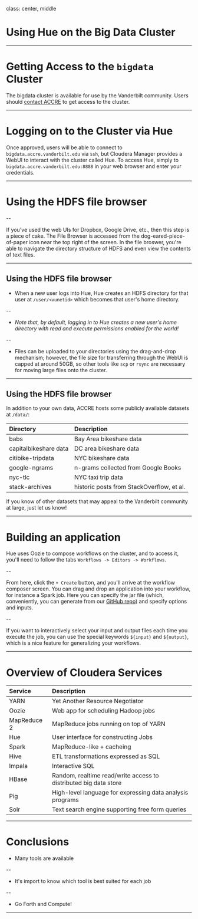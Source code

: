 class: center, middle

# Using Hue on the Big Data Cluster

---

# Getting Access to the `bigdata` Cluster 

The bigdata cluster is available for use by the Vanderbilt community.
Users should [contact ACCRE](http://www.accre.vanderbilt.edu/?page_id=367) 
to get access to the cluster. 

---

# Logging on to the Cluster via Hue

Once approved, users will be
able to connect to `bigdata.accre.vanderbilt.edu` via `ssh`, but Cloudera 
Manager provides a WebUI to interact with the cluster called Hue.
To access Hue, simply to `bigdata.accre.vanderbilt.edu:8888` in your web browser
and enter your credentials.

---

# Using the HDFS file browser

--

If you've used the web UIs for Dropbox, Google Drive, etc., then this step
is a piece of cake. The File Browser is accessed from the 
dog-eared-piece-of-paper icon near the top right of the screen. In the file
broswer, you're able to navigate the directory structure of HDFS and even
view the contents of text files.

---

## Using the HDFS file browser

- When a new user logs into Hue, Hue creates an HDFS directory for that user
at `/user/<vunetid>` which becomes that user's home directory.

--

- *Note that, by default, logging in to Hue creates a new user's home directory
with read and execute permissions enabled for the world!*

--

- Files can be uploaded to your directories using the drag-and-drop mechanism; however, 
the file size for transferring through the WebUI is capped at around 50GB, 
so other tools like `scp` or `rsync` are necessary for moving large files
onto the cluster.

---

## Using the HDFS file browser

In addition to your own data, ACCRE hosts some publicly available datasets
at `/data/`:

|Directory             | Description
|:-------------------- |:-----------
|babs                  | Bay Area bikeshare data
|capitalbikeshare data | DC area bikeshare data
|citibike-tripdata     | NYC bikeshare data
|google-ngrams         | n-grams collected from Google Books
|nyc-tlc               | NYC taxi trip data
|stack-archives        | historic posts from StackOverflow, et al.

If you know of other datasets that may appeal to the Vanderbilt community at
large, just let us know!

---

# Building an application

Hue uses Oozie to compose workflows on the cluster, and to access it, you'll 
need to follow the tabs `Workflows -> Editors -> Workflows`. 

--

From here, click
the `+ Create` button, and you'll arrive at the workflow composer screen. You
can drag and drop an application into your workflow, for instance a Spark job. 
Here you can specify the jar file (which, conveniently, 
you can generate from our 
[GitHub repo](https://github.com/bigdata-vandy/spark-wordcount)) 
and specify options and inputs.

--

If you want to interactively select your input and output files each time you
execute the job, you can use the special keywords `${input}` and `${output}`, which
is a nice feature for generalizing your workflows.

---

# Overview of Cloudera Services

| Service          | Description 
|:-----------------|:------------
| YARN             | Yet Another Resource Negotiator 
| Oozie            | Web app for scheduling Hadoop jobs 
| MapReduce 2      | MapReduce jobs running on top of YARN 
| Hue              | User interface for constructing Jobs 
| Spark            | MapReduce-like + cacheing 
| Hive             | ETL transformations expressed as SQL
| Impala           | Interactive SQL 
| HBase            | Random, realtime read/write access to distributed big data store
| Pig              | High-level language for expressing data analysis programs 
| Solr             | Text search engine supporting free form queries 

---

# Conclusions


- Many tools are available

--

- It's import to know which tool is best suited for each job

--

- Go Forth and Compute!

---

